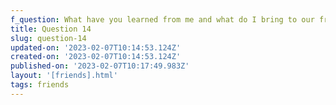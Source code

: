 ```yaml
---
f_question: What have you learned from me and what do I bring to our friendship?
title: Question 14
slug: question-14
updated-on: '2023-02-07T10:14:53.124Z'
created-on: '2023-02-07T10:14:53.124Z'
published-on: '2023-02-07T10:17:49.983Z'
layout: '[friends].html'
tags: friends
---
```



